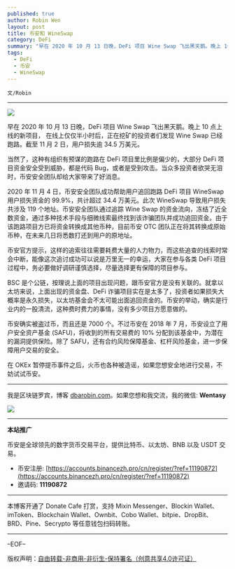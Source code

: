 ```yaml
---
published: true
author: Robin Wen
layout: post
title: 币安和 WineSwap
category: DeFi
summary: "早在 2020 年 10 月 13 日晚，DeFi 项目 Wine Swap 飞出黑天鹅。晚上 10 点上线的新项目， 在线上仅仅半小时后，正在挖矿的投资者们发现 Wine Swap 已经跑路。截至 11 月 2 日，用户损失逾 34.5 万美元。当然了，这种有组织有预谋的跑路在 DeFi 项目里比例是偏少的，大部分 DeFi 项目资金安全受到威胁，都是代码 Bug，或者是受到攻击。当众多投资者欲哭无泪时，币安安全团队却给大家带来了好消息。在 OKEx 暂停提币事件之后，火币也各种被造谣，如果您想安全地进行交易，不妨试试币安。"
tags:
  - DeFi
  - 币安
  - WineSwap
---
```


`文/Robin`

***

![](https://cdn.dbarobin.com/zs0fsri.png)

早在 2020 年 10 月 13 日晚，DeFi 项目 Wine Swap 飞出黑天鹅。晚上 10 点上线的新项目， 在线上仅仅半小时后，正在挖矿的投资者们发现 Wine Swap 已经跑路。截至 11 月 2 日，用户损失逾 34.5 万美元。

当然了，这种有组织有预谋的跑路在 DeFi 项目里比例是偏少的，大部分 DeFi 项目资金安全受到威胁，都是代码 Bug，或者是受到攻击。当众多投资者欲哭无泪时，币安安全团队却给大家带来了好消息。

2020 年 11 月 4 日，币安安全团队成功帮助用户追回跑路 DeFi 项目 WineSwap 用户损失资金的 99.9%，共计超过 34.4 万美元。此次 WineSwap 导致用户损失共涉及 119 个地址。币安安全团队通过追踪 Wine Swap 的资金流向，冻结了近全数资金，通过多种技术手段与细微线索最终找到该诈骗团队并成功追回资金。由于该跑路项目方已将资金转换成其他币种，目前币安 OTC 团队正在将其转换成原始币种，在未来几日将悉数打还到用户的原地址。

币安官方提示，这样的追索往往需要耗费大量的人力物力，而这些追查的线索时常会中断，能像这次追讨成功可以说是万里无一的幸运，大家在参与各类 DeFi 项目过程中，务必要做好调研谨慎选择，尽量选择更有保障的项目参与。

BSC 是个公链，按理说上面的项目出现问题，跟币安官方是没有关联的。就拿以太坊来说，上面出现的资金盘、DeFi 诈骗项目实在是太多了，投资者如果损失大概率是永久损失，以太坊基金会不太可能出面追回资金的。币安的举动，确实是行业内的一股清流，这种费时费力的事情，没有多少项目方愿意做的。

币安确实被盗过币，而且还是 7000 个。不过币安在 2018 年 7 月，币安设立了用户安全资产基金 (SAFU)，将收到的所有交易费的 10% 分配到该基金中，为潜在的漏洞提供保险。除了 SAFU，还有合约风险保障基金、杠杆风险基金，进一步保障用户交易的安全。

在 OKEx 暂停提币事件之后，火币也各种被造谣，如果您想安全地进行交易，不妨试试币安。

***

我是区块链罗宾，博客 [dbarobin.com](https://dbarobin.com/)。如果您想和我交流，我的微信: **Wentasy**

![](https://cdn.dbarobin.com/v4yywe2.png)

***

**本站推广**

币安是全球领先的数字货币交易平台，提供比特币、以太坊、BNB 以及 USDT 交易。

* 币安注册: [https://accounts.binancezh.pro/cn/register/?ref=11190872](https://accounts.binancezh.pro/cn/register/?ref=11190872)
* 邀请码: **11190872**

***

本博客开通了 Donate Cafe 打赏，支持 Mixin Messenger、Blockin Wallet、imToken、Blockchain Wallet、Ownbit、Cobo Wallet、bitpie、DropBit、BRD、Pine、Secrypto 等任意钱包扫码转账。

<center>
    <div class="--donate-button"
         data-button-id="f8b9df0d-af9a-460d-8258-d3f435445075"
    ></div>
</center>

***

–EOF–

版权声明：[自由转载-非商用-非衍生-保持署名（创意共享4.0许可证）](http://creativecommons.org/licenses/by-nc-nd/4.0/deed.zh)